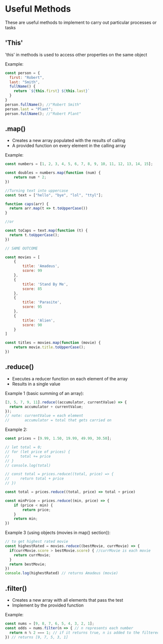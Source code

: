 # Useful Methods
These are useful methods to implement to carry out particular processes or tasks

## 'This' 
'this' in methods is used to access other properties on the same object

Example:
```js
const person = {
  first: "Robert",
  last: "Smith",
  fullName() {
    return `${this.first} ${this.last}`
  }
}
person.fullName(); //"Robert Smith"
person.last = "Plant";
person.fullName(); //"Robert Plant"
```

## .map()
- Creates a new array populated with the results of calling
- A provided function on every element in the calling array

Example: 
```js
const numbers = [1, 2, 3, 4, 5, 6, 7, 8, 9, 10, 11, 12, 13, 14, 15];

const doubles = numbers.map(function (num) {
    return num * 2;
})

//Turning text into uppercase
const text = ["hello", "bye", "lol", "ttyl"];

function caps(arr) {
  return arr.map(t => t.toUpperCase())
}

//or

const toCaps = text.map(function (t) {
  return t.toUpperCase();
})

// SAME OUTCOME

const movies = [
    {
        title: 'Amadeus',
        score: 99
    },
    {
        title: 'Stand By Me',
        score: 85
    },
    {
        title: 'Parasite',
        score: 95
    },
    {
        title: 'Alien',
        score: 90
    }
]

const titles = movies.map(function (movie) {
    return movie.title.toUpperCase();
})
```

## .reduce()
- Executes a reducer function on each element of the array
- Results in a single value

Example 1 (basic summing of an array):
```js
[3, 5, 7, 9, 11].reduce((accumulator, currentValue) => {
  return accumulator + currentValue;
});
// note: currentValue = each element
//       accumulator = total that gets carried on
```

Example 2:
```js
const prices = [9.99, 1.50, 19.99, 49.99, 30.50];

// let total = 0;
// for (let price of prices) {
//     total += price
// }
// console.log(total)

// const total = prices.reduce((total, price) => {
//     return total + price
// })

const total = prices.reduce((total, price) => total + price)

const minPrice = prices.reduce((min, price) => {
    if (price < min) {
        return price;
    }
    return min;
})
```

Example 3 (using objects (movies in map() section)):
```js
// to get highest rated movie
const highestRated = movies.reduce((bestMovie, currMovie) => {
  if(currMovie.score > bestMovie.score) { //currMovie is each movie
    return currMovie;
  }
  return bestMovie;
})
console.log(highestRated) // returns Amadeus (movie)

```

## .filter()
- Creates a new array with all elements that pass the test
- Implement by the provided function

Example:
```js
const nums = [9, 8, 7, 6, 5, 4, 3, 2, 1];
const odds = nums.filter(n => { // n represents each number
  return n % 2 === 1; // if it returns true, n is added to the filtered array
}) // returns [9, 7, 5, 3, 1]
```

